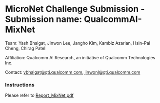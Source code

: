 # MicroNet Challenge Submission - Submission name: QualcommAI-MixNet
Team: Yash Bhalgat, Jinwon Lee, Jangho Kim, Kambiz Azarian, Hsin-Pai Cheng, Chirag Patel

Affiliation: Qualcomm AI Research, an initiative of Qualcomm Technologies Inc.

Contact: ybhalgat@qti.qualcomm.com, jinwonl@qti.qualcomm.com

### Instructions
Please refer to [Report_MixNet.pdf](Report_MixNet.pdf)
